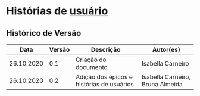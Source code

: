 # Histórias de  <a href="../../modelagem/lexico/#usuario">usuário</a>

## Histórico de Versão
<table class="table table-striped border">
    <thead>
        <th>Data</th> 
        <th>Versão </th> 
        <th>Descrição</th> 
        <th>Autor(es)</th>
    </thead>
    <tbody>
        <tr>
            <td> 26.10.2020 </td>
            <td>  0.1   </td>
            <td> Criação do documento</td>
            <td> Isabella Carneiro </td>
        </tr>
      <tr>
            <td> 26.10.2020 </td>
            <td>  0.2   </td>
            <td> Adição dos épicos e histórias de usuários</td>
            <td> Isabella Carneiro, Bruna Almeida </td>
        </tr>
    </tbody>
</table>
